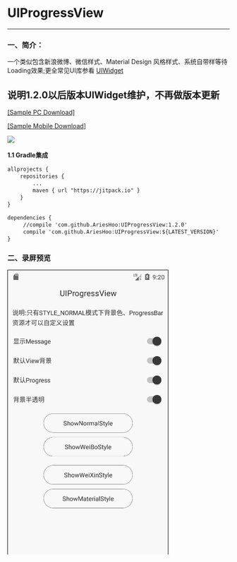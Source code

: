 # UIProgressView
--------------------------
### 一、简介：

一个类似包含新浪微博、微信样式、Material Design 风格样式、系统自带样等待Loading效果;更全常见UI库参看 [UIWidget](https://github.com/AriesHoo/UIWidget)

## 说明1.2.0以后版本UIWidget维护，不再做版本更新

[[Sample PC Download]](https://github.com/AriesHoo/UIProgressView/blob/master/apk/sample.apk)

[[Sample Mobile Download]](http://fir.im/r84v)

![](https://github.com/AriesHoo/UIWidget/blob/master/apk/qr.png)

**1.1 Gradle集成**

```
allprojects {
    repositories {
        ...
        maven { url "https://jitpack.io" }
    }
}
```

```
dependencies {
     //compile 'com.github.AriesHoo:UIProgressView:1.2.0'
     compile 'com.github.AriesHoo:UIProgressView:${LATEST_VERSION}'
}
```

### 二、录屏预览

![](https://github.com/AriesHoo/UIProgressView/blob/master/screenshot/00.gif)



